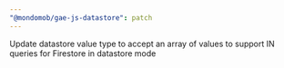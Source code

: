 ```yaml
---
"@mondomob/gae-js-datastore": patch
---
```


Update datastore value type to accept an array of values to support IN queries for Firestore in datastore mode
